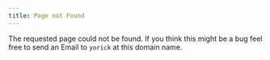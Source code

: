 ```yaml
---
title: Page not Found
---
```


The requested page could not be found. If you think this might be a bug feel
free to send an Email to `yorick` at this domain name.
